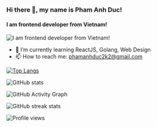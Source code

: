 ### Hi there 👋, my name is Pham Anh Duc!
#### I am frontend developer from Vietnam!
![I am frontend developer from Vietnam!](https://images.unsplash.com/photo-1607604276583-eef5d076aa5f?ixlib=rb-1.2.1&ixid=MnwxMjA3fDB8MHxwaG90by1wYWdlfHx8fGVufDB8fHx8&auto=format&fit=crop&w=774&q=80)


- 🌱 I’m currently learning ReactJS, Golang, Web Design 
- 📫 How to reach me: phamanhduc2k2@gmail.com 


[![Top Langs](https://github-readme-stats.vercel.app/api/top-langs/?username=sonicname)](https://github.com/anuraghazra/github-readme-stats)

![GitHub stats](https://github-readme-stats.vercel.app/api?username=sonicname&show_icons=true&count_private=true)  

![GitHub Activity Graph](https://activity-graph.herokuapp.com/graph?username=sonicname)  

![GitHub streak stats](https://github-readme-streak-stats.herokuapp.com/?user=sonicname)  

![Profile views](https://gpvc.arturio.dev/sonicname)  
